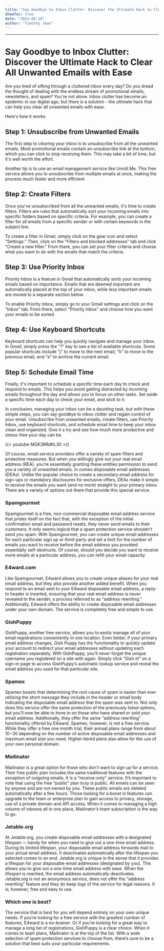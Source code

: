```yaml
---
title: "Say Goodbye to Inbox Clutter: Discover the Ultimate Hack to Clear All Unwanted Emails with Ease"
ShowToc: true 
date: "2023-04-19"
author: "Timothy Jean"
---
```

*****
# Say Goodbye to Inbox Clutter: Discover the Ultimate Hack to Clear All Unwanted Emails with Ease

Are you tired of sifting through a cluttered inbox every day? Do you dread the thought of dealing with the endless stream of promotional emails, newsletters, and spam? You're not alone. Inbox clutter has become an epidemic in our digital age, but there is a solution - the ultimate hack that can help you clear all unwanted emails with ease.

Here's how it works:

## Step 1: Unsubscribe from Unwanted Emails

The first step to clearing your inbox is to unsubscribe from all the unwanted emails. Most promotional emails contain an unsubscribe link at the bottom, which you can click to stop receiving them. This may take a bit of time, but it's well worth the effort.

Another tip is to use an email management service like Unroll.Me. This free service allows you to unsubscribe from multiple emails at once, making the process much faster and more efficient.

## Step 2: Create Filters

Once you've unsubscribed from all the unwanted emails, it's time to create filters. Filters are rules that automatically sort your incoming emails into specific folders based on specific criteria. For example, you can create a filter for all emails from a specific sender or with certain keywords in the subject line.

To create a filter in Gmail, simply click on the gear icon and select "Settings." Then, click on the "Filters and blocked addresses" tab and click "Create a new filter." From there, you can set your filter criteria and choose what you want to do with the emails that match the criteria.

## Step 3: Use Priority Inbox

Priority Inbox is a feature in Gmail that automatically sorts your incoming emails based on importance. Emails that are deemed important are automatically placed at the top of your inbox, while less important emails are moved to a separate section below.

To enable Priority Inbox, simply go to your Gmail settings and click on the "Inbox" tab. From there, select "Priority Inbox" and choose how you want your emails to be sorted.

## Step 4: Use Keyboard Shortcuts

Keyboard shortcuts can help you quickly navigate and manage your inbox. In Gmail, simply press the "?" key to see a list of available shortcuts. Some popular shortcuts include "j" to move to the next email, "k" to move to the previous email, and "e" to archive the current email.

## Step 5: Schedule Email Time

Finally, it's important to schedule a specific time each day to check and respond to emails. This helps you avoid getting distracted by incoming emails throughout the day and allows you to focus on other tasks. Set aside a specific time each day to check your email, and stick to it.

In conclusion, managing your inbox can be a daunting task, but with these simple steps, you can say goodbye to inbox clutter and regain control of your email. Unsubscribe from unwanted emails, create filters, use Priority Inbox, use keyboard shortcuts, and schedule email time to keep your inbox clean and organized. Give it a try and see how much more productive and stress-free your day can be.

{{< youtube MGK39RdKL30 >}} 



Of course, email service providers offer a variety of spam filters and protective measures. But when you willingly give out your real email address (REA), you’re essentially granting these entities permission to send you a variety of unwanted emails.
In comes disposable email addresses (DEAs). Unlike the popular choice to create a secondary email address for sign-ups or mandatory disclosures for exclusive offers, DEAs make it simple to receive the emails you want (and no more) straight to your primary inbox. There are a variety of options out there that provide this special service.

 
### Spamgourmet



Spamgourmet is a free, non-commercial disposable email address service that prides itself on the fact that, with the exception of the initial confirmation email and password resets, they never send emails to their customers. It only seems logical that a spam protection service shouldn’t send you spam.
With Spamgourmet, you can create unique email addresses for each particular sign up or third-party and set a limit for the number of emails you want to receive before the email address you provided essentially self-destructs. Of course, should you decide you want to receive more emails at a particular address, you can refill your email capacity.

 
### E4ward.com



Like Spamgourmet, E4ward allows you to create unique aliases for your real email address, but they also provide another added benefit. When you respond to an email sent to your E4ward disposable email address, a reply-to header is inserted, ensuring that your real email address is never revealed to the sender, a process referred to as “address rewriting.”
Additionally, E4ward offers the ability to create disposable email addresses under your own domain. The service is completely free and simple to use.

 
### GishPuppy



GishPuppy, another free service, allows you to easily manage all of your email registrations conveniently in one location. Even better, if your primary email address changes, Gish Puppy has the functionality to quickly update your account to redirect your email addresses without updating each registration separately.
With GishPuppy, you’ll never forget the unique username you registered on a site with again. Simply click “Gish it!” on a sign-in page to access GishPuppy’s automatic lookup service and reveal the email address you used for that particular site.

 
### Spamex



Spamex boasts that determining the root cause of spam is easier than ever utilizing the short message they include in the header or email body indicating the disposable email address that the spam was sent to. Not only does this service offer the same protection of the previously listed options, but you’ll now be able to hone in on those who have shared or sold your email address. Additionally, they offer the same “address rewriting” functionality offered by E4ward.
Spamex, however, is not a free service. While they offer a free one month trial, their annual plans range from about $10-$30 depending on the number of active disposable email addresses and maximum email size you need. Higher-tiered plans also allow for the use of your own personal domain.

 
### Mailinator



Mailinator is a great option for those who don’t want to sign up for a service. Their free public plan includes the same traditional features with the exception of outgoing emails. It is a “receive-only” service.
It’s important to note that using the free “public” plan truly is public. All emails can be seen by anyone and are not owned by you. These public emails are deleted automatically after a few hours.
Those looking for a boost in features can upgrade to the team or enterprise plan to gain access to privacy, storage, use of a private domain and API access. When it comes to managing a high volume of inboxes all in one place, Mailinator’s team subscription is the way to go.

 
### Jetable.org



At Jetable.org, you create disposable email addresses with a designated lifespan — handy for when you need to give out a one-time email address. During its limited lifespan, your disposable email address forwards mail to your actual email address. It deactivates automatically after the lifespan you selected comes to an end.
Jetable.org is unique in the sense that it provides a lifespan for your disposable email addresses (designated by you). This allows you to give out a one-time email address with ease. When the lifespan is reached, the email address automatically deactivates.
Jetable.org is not an anonymous service, does not offer the “address rewriting” feature and they do keep logs of the service for legal reasons. It is, however, free and easy to use.

 
### Which one is best?


The service that is best for you will depend entirely on your own unique needs. If you’re looking for a free service with the greatest number of features, E4ward is a no-brainer. Or if you’re looking for a great way to manage a long list of registrations, GishPuppy is a clear choice.
When it comes to team plans, Mailinator is at the top of the list. With a wide selection of spam protection services to choose from, there’s sure to be a solution that best suits your particular requirements.




